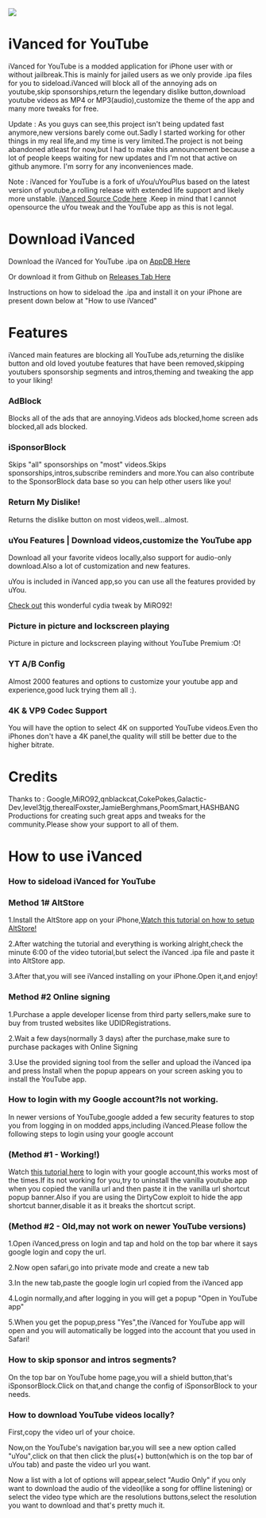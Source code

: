 <img src="https://github.com/TherionRO/YouTubeiVanced/blob/main/github-assets/images/banner.png?raw=true"/>

# iVanced for YouTube
iVanced for YouTube is a modded application for iPhone user with or without jailbreak.This is mainly for jailed users as we only provide .ipa files for you to sideload.iVanced will block all of the annoying ads on youtube,skip sponsorships,return the legendary dislike button,download youtube videos as MP4 or MP3(audio),customize the theme of the app and many more tweaks for free.

Update : As you guys can see,this project isn't being updated fast anymore,new versions barely come out.Sadly I started working for other things in my real life,and my time is very limited.The project is not being abandoned atleast for now,but I had to make this announcement because a lot of people keeps waiting for new updates and I'm not that active on github anymore. I'm sorry for any inconveniences made.

Note : iVanced for YouTube is a fork of uYou/uYouPlus based on the latest version of youtube,a rolling release with extended life support and likely more unstable.
[iVanced Source Code here](https://github.com/qnblackcat/uYouPlus) .Keep in mind that I cannot opensource the uYou tweak and the YouTube app as this is not legal.

# Download iVanced

Download the iVanced for YouTube .ipa on [AppDB Here](https://appdb.to/app/cydia/1900001075)

Or download it from Github on [Releases Tab Here](https://github.com/TherionRO/YouTubeiVanced/releases/tag/release18.01.6-1)

Instructions on how to sideload the .ipa and install it on your iPhone are present down below at "How to use iVanced"


# Features

iVanced main features are blocking all YouTube ads,returning the dislike button and old loved youtube features that have been removed,skipping youtubers sponsorship segments and intros,theming and tweaking the app to your liking!

### AdBlock
Blocks all of the ads that are annoying.Videos ads blocked,home screen ads blocked,all ads blocked.

### iSponsorBlock
Skips "all" sponsorships on "most" videos.Skips sponsorships,intros,subscribe reminders and more.You can also contribute to the SponsorBlock data base so you can help other users like you!

### Return My Dislike!
Returns the dislike button on most videos,well...almost.

### uYou Features | Download videos,customize the YouTube app
Download all your favorite videos locally,also support for audio-only download.Also a lot of customization and new features.

uYou is included in iVanced app,so you can use all the features provided by uYou.

[Check out](https://miro92.com/repo/depictions/?p=com.miro.uyou) this wonderful cydia tweak by MiRO92!

### Picture in picture and lockscreen playing
Picture in picture and lockscreen playing without YouTube Premium :O!

### YT A/B Config
Almost 2000 features and options to customize your youtube app and experience,good luck trying them all :).

### 4K & VP9 Codec Support
You will have the option to select 4K on supported YouTube videos.Even tho iPhones don't have a 4K panel,the quality will still be better due to the higher bitrate.

# Credits
Thanks to : Google,MiRO92,qnblackcat,CokePokes,Galactic-Dev,level3tjg,therealFoxster,JamieBerghmans,PoomSmart,HASHBANG Productions for creating such great apps and tweaks for the community.Please show your support to all of them.

# How to use iVanced

### How to sideload iVanced for YouTube

### Method 1# AltStore

1.Install the AltStore app on your iPhone,[Watch this tutorial on how to setup AltStore!](https://www.youtube.com/watch?v=oLPVY-yETMM)

2.After watching the tutorial and everything is working alright,check the minute 6:00 of the video tutorial,but select the iVanced .ipa file and paste it into AltStore app.

3.After that,you will see iVanced installing on your iPhone.Open it,and enjoy!

### Method #2 Online signing

1.Purchase a apple developer license from third party sellers,make sure to buy from trusted websites like UDIDRegistrations.

2.Wait a few days(normally 3 days) after the purchase,make sure to purchase packages with Online Signing

3.Use the provided signing tool from the seller and upload the iVanced ipa and press Install when the popup appears on your screen asking you to install the YouTube app.

### How to login with my Google account?Is not working.
In newer versions of YouTube,google added a few security features to stop you from logging in on modded apps,including iVanced.Please follow the following steps to login using your google account

### (Method #1 - Working!)

Watch [this tutorial here](https://github.com/qnblackcat/uYouPlus/discussions/904) to login with your google account,this works most of the times.If its not working for you,try to uninstall the vanilla youtube app when you copied the vanilla url and then paste it in the vanilla url shortcut popup banner.Also if you are using the DirtyCow exploit to hide the app shortcut banner,disable it as it breaks the shortcut script.

### (Method #2 - Old,may not work on newer YouTube versions)

1.Open iVanced,press on login and tap and hold on the top bar where it says google login and copy the url.

2.Now open safari,go into private mode and create a new tab

3.In the new tab,paste the google login url copied from the iVanced app

4.Login normally,and after logging in you will get a popup "Open in YouTube app"

5.When you get the popup,press "Yes",the iVanced for YouTube app will open and you will automatically be logged into the account that you used in Safari!

### How to skip sponsor and intros segments?

On the top bar on YouTube home page,you will a shield button,that's iSponsorBlock.Click on that,and change the config of iSponsorBlock to your needs.

### How to download YouTube videos locally?
First,copy the video url of your choice.

Now,on the YouTube's navigation bar,you will see a new option called "uYou",click on that then click the plus(+) button(which is on the top bar of uYou tab) and paste the video url you want.

Now a list with a lot of options will appear,select "Audio Only" if you only want to download the audio of the video(like a song for offline listening) or select the video type which are the resolutions buttons,select the resolution you want to download and that's pretty much it.
